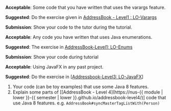 <div id="varargs">

**Acceptable**: Some code that you have written that uses the varargs feature.

**Suggested**: Do the exercise given in [AddressBook - Level1 : LO-Varargs]({{module_org}}/addressbook-level1#use-varargs-lo-varargss) 

**Submission**: Show your code to the tutor during the tutorial.
</div>

<div id="enums">
  
**Acceptable**: Any code you have written that uses Java enumerations.

**Suggested**: The exercise in [AddressBook-Level1: LO-Enums]({{module_org}}/addressbook-level1/#use-enums-lo-enums)

**Submission**: Show your code during tutorial

</div>


<div id="javaFXBasic">

**Acceptable**: Using JavaFX in any past project.

**Suggested**: Do the exercise in [[Addressbook-Level3: LO-JavaFX]({{module_org}}/addressbook-level3/blob/master/doc/LearningOutcomes.md#use-java-fx-for-gui-programming-lo-javafx)]
   
<include src="project.md#PR_to_AB3" />

</div>


<div id="streamsBasic">

1. Your code (can be toy examples) that use some Java 8 features. 
2. Explain some parts of [[AddressBook - Level 4](https://nus-{{ module | lower }}-{{ semester | lower }}.github.io/addressbook-level4/)] code that use Java 8 features. e.g. `AddressBook#syncMasterTagListWith(Person)`

</div>